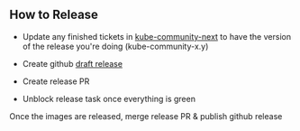 
## How to Release

* Update any finished tickets in [kube-community-next](https://jira.mongodb.org/browse/CLOUDP-66666?jql=project%20%3D%20CLOUDP%20AND%20component%20%3D%20%22Kubernetes%20Community%22%20%20AND%20status%20in%20(Resolved%2C%20Closed)%20and%20fixVersion%3D%20kube-community-next%20%20ORDER%20BY%20resolved) to have the version of the release you're doing (kube-community-x.y)

* Create github [draft release](https://github.com/mongodb/mongodb-kubernetes-operator/releases/new)

* Create release PR

* Unblock release task once everything is green

Once the images are released, merge release PR & publish github release